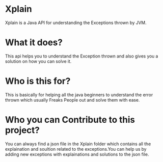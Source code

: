 # Xplain
 Xplain is a Java API for understanding the Exceptions thrown by JVM.
 
# What it does?
  This api helps you to understand the Exception thrown and also gives you a solution on how you can solve it.
  
# Who is this for?
  This is basically for helping all the java beginners to understand the error thrown which usually Freaks People out and solve them with ease. 
  
# Who you can Contribute to this project?
  You can always find a json file in the Xplain folder which contains all the explaination and soultion related to the exceptions.You can help us by adding new exceptions with explainations and solutions to the json file.
